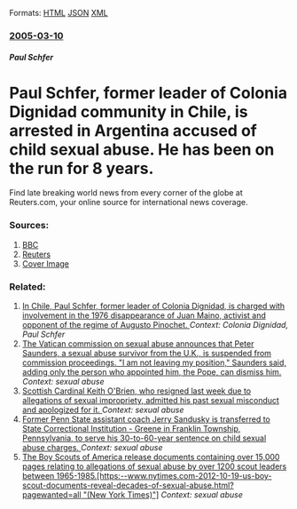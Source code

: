 
Formats: [HTML](/news/2005/03/10/paul-schafer-former-leader-of-colonia-dignidad-community-in-chile-is-arrested-in-argentina-accused-of-child-sexual-abuse-he-has-been-on.html)  [JSON](/news/2005/03/10/paul-schafer-former-leader-of-colonia-dignidad-community-in-chile-is-arrested-in-argentina-accused-of-child-sexual-abuse-he-has-been-on.json)  [XML](/news/2005/03/10/paul-schafer-former-leader-of-colonia-dignidad-community-in-chile-is-arrested-in-argentina-accused-of-child-sexual-abuse-he-has-been-on.xml)  

### [2005-03-10](/news/2005/03/10/index.md)

##### Paul Schfer
#  Paul Schfer, former leader of Colonia Dignidad community in Chile, is arrested in Argentina accused of child sexual abuse. He has been on the run for 8 years. 

Find late breaking world news from every corner of the globe at Reuters.com, your online source for international news coverage.


### Sources:

1. [BBC](http://news.bbc.co.uk/2/hi/americas/4338825.stm)
2. [Reuters](https://www.reuters.com/newsArticle.jhtml?type=worldNews&storyID=7870406)
2. [Cover Image](https://s4.reutersmedia.net/resources_v2/images/rcom-default.png)

### Related:

1. [ In Chile, Paul Schfer, former leader of Colonia Dignidad, is charged with involvement in the 1976 disappearance of Juan Maino, activist and opponent of the regime of Augusto Pinochet. ](/news/2005/03/22/in-chile-paul-schafer-former-leader-of-colonia-dignidad-is-charged-with-involvement-in-the-1976-disappearance-of-juan-maino-activist-an.md) _Context: Colonia Dignidad, Paul Schfer_
2. [The Vatican commission on sexual abuse announces that Peter Saunders, a sexual abuse survivor from the U.K., is suspended from commission proceedings. "I am not leaving my position," Saunders said, adding only the person who appointed him, the Pope, can dismiss him. ](/news/2016/02/6/the-vatican-commission-on-sexual-abuse-announces-that-peter-saunders-a-sexual-abuse-survivor-from-the-u-k-is-suspended-from-commission-pr.md) _Context: sexual abuse_
3. [Scottish Cardinal Keith O'Brien, who resigned last week due to allegations of sexual impropriety, admitted his past sexual misconduct and apologized for it. ](/news/2013/03/3/scottish-cardinal-keith-o-brien-who-resigned-last-week-due-to-allegations-of-sexual-impropriety-admitted-his-past-sexual-misconduct-and-ap.md) _Context: sexual abuse_
4. [Former Penn State assistant coach Jerry Sandusky is transferred to State Correctional Institution - Greene in Franklin Township, Pennsylvania, to serve his 30-to-60-year sentence on child sexual abuse charges. ](/news/2012/10/31/former-penn-state-assistant-coach-jerry-sandusky-is-transferred-to-state-correctional-institution-a-greene-in-franklin-township-pennsylva.md) _Context: sexual abuse_
5. [The Boy Scouts of America release documents containing over 15,000 pages relating to allegations of sexual abuse by over 1200 scout leaders between 1965-1985.[https:--www.nytimes.com-2012-10-19-us-boy-scout-documents-reveal-decades-of-sexual-abuse.html?pagewanted=all "(New York Times)"]](/news/2012/10/18/the-boy-scouts-of-america-release-documents-containing-over-15-000-pages-relating-to-allegations-of-sexual-abuse-by-over-1200-scout-leaders.md) _Context: sexual abuse_
